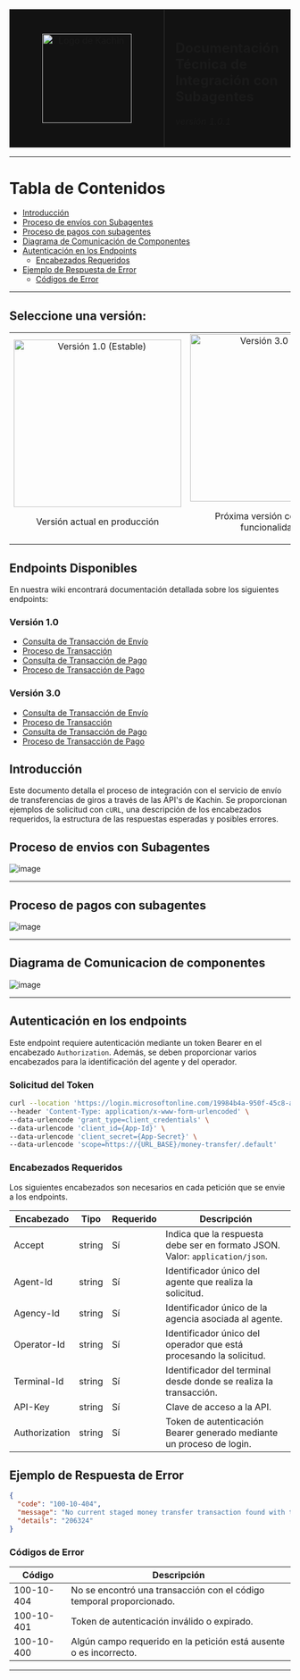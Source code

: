 <div align="center">
  <table width="100%" style="border-collapse: collapse; table-layout: fixed;">
    <tr>
      <td width="230" align="center" style="background-color: #121212; padding: 40px; border: 1px solid #333;">
        <img src="https://github.com/user-attachments/assets/4c3fe4d4-51d8-494e-a579-7381653f1b2d" alt="Logo de Kachin" width="160" />
      </td>
      <td style="background-color: #121212; padding: 20px; border: 1px solid #333; width: calc(100% - 230px);">
        <h2>Documentación Técnica de Integración con Subagentes</h2>
        <p><i>versión 1.0.1</i></p>
      </td>
    </tr>
  </table>
</div>


---

# Tabla de Contenidos

- [Introducción](#introducción)
- [Proceso de envíos con Subagentes](#proceso-de-envios-con-subagentes)
- [Proceso de pagos con subagentes](#proceso-de-pagos-con-subagentes)
- [Diagrama de Comunicación de Componentes](#diagrama-de-comunicacion-de-componentes)
- [Autenticación en los Endpoints](#autenticación-en-los-endpoints)
  - [Encabezados Requeridos](#encabezados-requeridos)
- [Ejemplo de Respuesta de Error](#ejemplo-de-respuesta-de-error)
  - [Códigos de Error](#códigos-de-error)


---

## Seleccione una versión:

<div align="center">
  <table>
    <tr>
      <td align="center" width="400">
        <a href="../../wiki/Versión-1.0" style="text-decoration: none;">
          <img src="https://img.shields.io/badge/Versión_1.0-Estable-0366D6?style=for-the-badge&logo=github&logoColor=white" alt="Versión 1.0 (Estable)" width="300"/>
        </a>
        <p>Versión actual en producción</p>
      </td>
      <td align="center" width="400">
        <a href="../../wiki/Versión-3.0" style="text-decoration: none;">
          <img src="https://img.shields.io/badge/Versión_3.0-Beta-28A745?style=for-the-badge&logo=github&logoColor=white" alt="Versión 3.0 (Beta)" width="300"/>
        </a>
        <p>Próxima versión con nuevas funcionalidades</p>
      </td>
    </tr>
  </table>
</div>

## Endpoints Disponibles

En nuestra wiki encontrará documentación detallada sobre los siguientes endpoints:

### Versión 1.0
- [Consulta de Transacción de Envío](../../wiki/Versión-1.0#endpoint-consulta-de-transacción-de-envio-disponible)
- [Proceso de Transacción](../../wiki/Versión-1.0#endpoint-proceso-de-transacción-disponible)
- [Consulta de Transacción de Pago](../../wiki/Versión-1.0#endpoint-consulta-de-transacción-de-pago-disponible)
- [Proceso de Transacción de Pago](../../wiki/Versión-1.0#endpoint-proceso-de-transacción-de-pago-disponible)

### Versión 3.0
- [Consulta de Transacción de Envío](../../wiki/Versión-3.0#endpoint-consulta-de-transacción-de-envio-disponible)
- [Proceso de Transacción](../../wiki/Versión-3.0#endpoint-consulta-de-transacción-de-envio-disponible)
- [Consulta de Transacción de Pago](../../wiki/Versión-3.0#endpoint-consulta-de-transacción-de-envio-disponible)
- [Proceso de Transacción de Pago](../../wiki/Versión-3.0#endpoint-consulta-de-transacción-de-envio-disponible)

## Introducción
Este documento detalla el proceso de integración con el servicio de envío de transferencias de giros a través de las API's de Kachin. Se proporcionan ejemplos de solicitud con `cURL`, una descripción de los encabezados requeridos, la estructura de las respuestas esperadas y posibles errores.

## Proceso de envios con Subagentes
![image](https://github.com/user-attachments/assets/c3e678c9-d00c-4f95-9b87-d7a146e29c11)


---
## Proceso de pagos con subagentes
![image](https://github.com/user-attachments/assets/950d6e66-e91f-4daa-a119-4a5b45f43f91)

---

## Diagrama de Comunicacion de componentes

![image](https://github.com/user-attachments/assets/e6852864-b8b2-4c92-888e-a03e32c0e742)


---

## Autenticación en los endpoints

Este endpoint requiere autenticación mediante un token Bearer en el encabezado `Authorization`. Además, se deben proporcionar varios encabezados para la identificación del agente y del operador.

### Solicitud del Token
```sh
curl --location 'https://login.microsoftonline.com/19984b4a-950f-45c8-a475-065352ef0766/oauth2/v2.0/token' \
--header 'Content-Type: application/x-www-form-urlencoded' \
--data-urlencode 'grant_type=client_credentials' \
--data-urlencode 'client_id={App-Id}' \
--data-urlencode 'client_secret={App-Secret}' \
--data-urlencode 'scope=https://{URL_BASE}/money-transfer/.default'
```

### Encabezados Requeridos
Los siguientes encabezados son necesarios en cada petición que se envie a los endpoints. 

| Encabezado       | Tipo   | Requerido | Descripción |
|------------------|--------|-----------|-------------|
| Accept           | string | Sí        | Indica que la respuesta debe ser en formato JSON. Valor: `application/json`. |
| Agent-Id         | string | Sí        | Identificador único del agente que realiza la solicitud. |
| Agency-Id        | string | Sí        | Identificador único de la agencia asociada al agente. |
| Operator-Id      | string | Sí        | Identificador único del operador que está procesando la solicitud. |
| Terminal-Id      | string | Sí        | Identificador del terminal desde donde se realiza la transacción. |
| API-Key          | string | Sí        | Clave de acceso a la API. |
| Authorization    | string | Sí        | Token de autenticación Bearer generado mediante un proceso de login. |

## Ejemplo de Respuesta de Error
```json
{
  "code": "100-10-404",
  "message": "No current staged money transfer transaction found with temporal code: 206324.",
  "details": "206324"
}
```

### Códigos de Error
| Código        | Descripción |
|---------------|-------------|
| 100-10-404   | No se encontró una transacción con el código temporal proporcionado. |
| 100-10-401   | Token de autenticación inválido o expirado. |
| 100-10-400   | Algún campo requerido en la petición está ausente o es incorrecto. |

---
